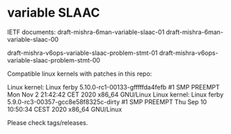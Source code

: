 # variable SLAAC 
IETF documents: 
draft-mishra-6man-variable-slaac-01
draft-mishra-6man-variable-slaac-00


draft-mishra-v6ops-variable-slaac-problem-stmt-01
draft-mishra-v6ops-variable-slaac-problem-stmt-00


Compatible linux kernels with patches in this repo:

Linux kernel: Linux ferby 5.10.0-rc1-00133-gfffffda4fefb #1 SMP PREEMPT Mon Nov 2 21:42:42 CET 2020 x86_64 GNU/Linux
Linux kernel: Linux ferby 5.9.0-rc3-00357-gcc8e58f8325c-dirty #1 SMP PREEMPT Thu Sep 10 10:50:34 CEST 2020 x86_64 GNU/Linux

Please check tags/releases.
